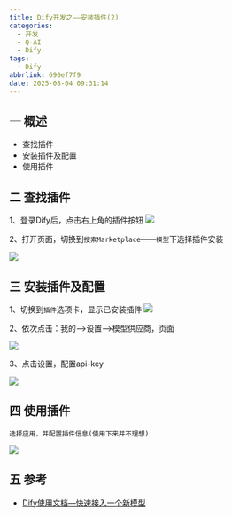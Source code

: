 ```yaml
---
title: Dify开发之——安装插件(2)
categories:
  - 开发
  - Q-AI
  - Dify
tags:
  - Dify
abbrlink: 690ef7f9
date: 2025-08-04 09:31:14
---
```

## 一 概述

* 查找插件
* 安装插件及配置
* 使用插件

<!--more-->

## 二 查找插件

1、登录Dify后，点击右上角的插件按钮
![][1]

2、打开页面，切换到`搜索Marketplace`——`模型`下选择插件安装

![][2]

## 三 安装插件及配置

1、切换到`插件`选项卡，显示已安装插件
![][3]

2、依次点击：我的——>设置——>模型供应商，页面

![][4]

3、点击设置，配置api-key

![][5]

## 四 使用插件

```
选择应用，并配置插件信息(使用下来并不理想)
```

![][6]

## 五 参考

* [Dify使用文档—快速接入一个新模型](https://docs.dify.ai/plugin-dev-zh/0211-getting-started-new-model)



[1]:https://cdn.jsdelivr.net/gh/PGzxc/CDN/blog-ai/dify-2-plugin-click-1.png
[2]:https://cdn.jsdelivr.net/gh/PGzxc/CDN/blog-ai/dify-2-plugin-market-2.png
[3]:https://cdn.jsdelivr.net/gh/PGzxc/CDN/blog-ai/dify-2-plugin-install-3.png
[4]:https://cdn.jsdelivr.net/gh/PGzxc/CDN/blog-ai/dify-2-plugin-provider-4.png
[5]:https://cdn.jsdelivr.net/gh/PGzxc/CDN/blog-ai/dify-2-plugin-apikey-5.png
[6]:https://cdn.jsdelivr.net/gh/PGzxc/CDN/blog-ai/dify-2-plugin-apply-6.png
